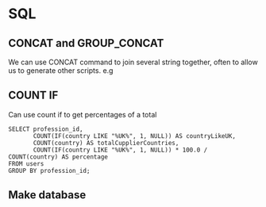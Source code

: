 # SQL

## CONCAT and GROUP_CONCAT

We can use CONCAT command to join several string together, often to allow us to generate other scripts. 
e.g

## COUNT IF 

Can use count if to get percentages of a total 

```
SELECT profession_id,
       COUNT(IF(country LIKE "%UK%", 1, NULL)) AS countryLikeUK,
       COUNT(country) AS totalCupplierCountries,
       COUNT(IF(country LIKE "%UK%", 1, NULL)) * 100.0 / COUNT(country) AS percentage
FROM users
GROUP BY profession_id;
```

## Make database

